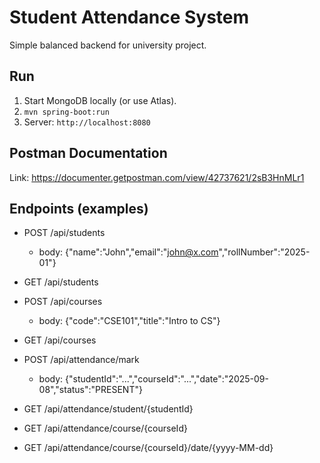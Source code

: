 # Student Attendance System

Simple balanced backend for university project.

## Run

1. Start MongoDB locally (or use Atlas).
2. `mvn spring-boot:run`
3. Server: `http://localhost:8080`

## Postman Documentation
Link: https://documenter.getpostman.com/view/42737621/2sB3HnMLr1

## Endpoints (examples)

- POST /api/students
  - body: {"name":"John","email":"john@x.com","rollNumber":"2025-01"}
- GET /api/students

- POST /api/courses
  - body: {"code":"CSE101","title":"Intro to CS"}
- GET /api/courses

- POST /api/attendance/mark

  - body: {"studentId":"...","courseId":"...","date":"2025-09-08","status":"PRESENT"}

- GET /api/attendance/student/{studentId}
- GET /api/attendance/course/{courseId}
- GET /api/attendance/course/{courseId}/date/{yyyy-MM-dd}
